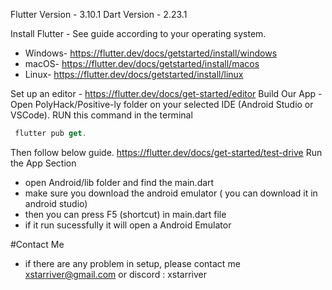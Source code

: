 
Flutter Version - 3.10.1
Dart Version - 2.23.1

Install Flutter - See guide according to your operating
system.
- Windows- https://flutter.dev/docs/getstarted/install/windows
- macOS- https://flutter.dev/docs/getstarted/install/macos
- Linux- https://flutter.dev/docs/getstarted/install/linux

Set up an editor - https://flutter.dev/docs/get-started/editor
Build Our App - Open PolyHack/Positive-ly folder on your selected IDE (Android Studio or VSCode). 
RUN this command in the terminal
```dart
 flutter pub get.
```
Then follow below guide.
https://flutter.dev/docs/get-started/test-drive Run the App Section

- open Android/lib folder and find the main.dart
- make sure you download the android emulator ( you can download it in android studio)
- then you can press F5 (shortcut) in main.dart file 
- if it run sucessfully it will open a Android Emulator 

#Contact Me
- if there are any problem in setup, please contact me xstarriver@gmail.com or discord : xstarriver